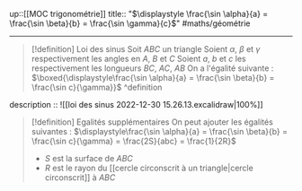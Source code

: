 up::[[MOC trigonométrie]] 
title:: "$\displaystyle \frac{\sin \alpha}{a} = \frac{\sin \beta}{b} = \frac{\sin \gamma}{c}$"
#maths/géométrie 

---

> [!definition] Loi des sinus
> Soit $ABC$ un triangle
> Soient $\alpha$, $\beta$ et $\gamma$ respectivement les angles en $A$, $B$ et $C$
> Soient $a$, $b$ et $c$ les respectivement les longueurs $BC$, $AC$, $AB$
> On a l'égalité suivante : 
> $\boxed{\displaystyle\frac{\sin \alpha}{a} = \frac{\sin \beta}{b} = \frac{\sin c}{\gamma}}$
^definition

description :: ![[loi des sinus 2022-12-30 15.26.13.excalidraw|100%]]

> [!definition] Egalités supplémentaires
> On peut ajouter les égalités suivantes :
> $\displaystyle\frac{\sin \alpha}{a} = \frac{\sin \beta}{b} = \frac{\sin c}{\gamma} = \frac{2S}{abc} = \frac{1}{2R}$
>  - $S$ est la surface de $ABC$
>  - $R$ est le rayon du [[cercle circonscrit à un triangle|cercle circonscrit]] à $ABC$

